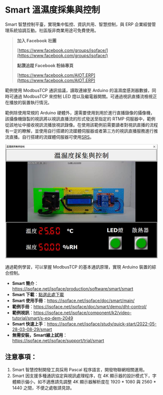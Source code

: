 # Smart 溫濕度採集與控制

Smart 智慧控制平臺，實現集中監控、資訊共用、智慧控制，與 ERP 企業經營管理系統協調互動。社區版非商業用途可免費使用。

> **加入 Facebook 社團**
>
> [https://www.facebook.com/groups/isoface/](https://www.facebook.com/groups/isoface/)
> 
> **點讚追蹤 Facebook 粉絲專頁**
> 
> [https://www.facebook.com/AIOT.ERP](https://www.facebook.com/AIOT.ERP)

範例使用 ModbusTCP 通訊協議，讀取連線至 Arduino 的溫濕度感測器數據，同時可通過 ModbusTCP 來控制 LED 燈以及繼電器開關。可通過視訊直播流檢視正在播放的裝置執行情況。

範例除使用常規的 Arduino 硬體外，還需要使用到用於進行直播錄像的攝像機，該攝像機錄製的視訊將以視訊直播流的形式發送至指定的 RTMP 伺服器中，範例從該地址中接收視訊流播放視訊錄像。在使用該範例前需要讀者對視訊直播的流程有一定的瞭解，並使用自行搭建的流媒體伺服器或者第三方的視訊直播服務進行推流直播。自行搭建的流媒體伺服器可使用[SRS](https://github.com/ossrs/srs)。

![](images/20220926173002.jpg)

通過範例學習，可以掌握 ModbusTCP 的基本通訊原理，實現 Arduino 裝置的綜合控制。

* **Smart 簡介**：https://isoface.net/isoface/production/software/smart/smart
* **Smart 下載**：[點選此處下載](https://github.com/isoface-iot/Smart/releases/latest)
* **Smart 使用手冊**：https://isoface.net/isoface/doc/smart/main/
* **範例手冊**：https://isoface.net/isoface/doc/smart/demo/dht-control/
* **範例視訊**：https://isoface.net/isoface/component/k2/video-tutorial/smart/s-eq-dem-2049
* **Smart 快速上手**：https://isoface.net/isoface/study/quick-start/2022-05-28-03-08-29/smart
* **無需安裝，Smart線上試用**：https://isoface.net/isoface/support/trial/smart

## 注意事項：
1. Smart 智慧控制開發工具採用 Pascal 程序語言，開發物聯網相關運用。
2. Smart 因支援多種通訊協定與視訊處理程序，在 4K 顯示器的設計模式下，字體顯示偏小，如不適應請先調整 4K 顯示器解析度在 1920 * 1080 與 2560 * 1440 之間，不便之處敬請見諒。
